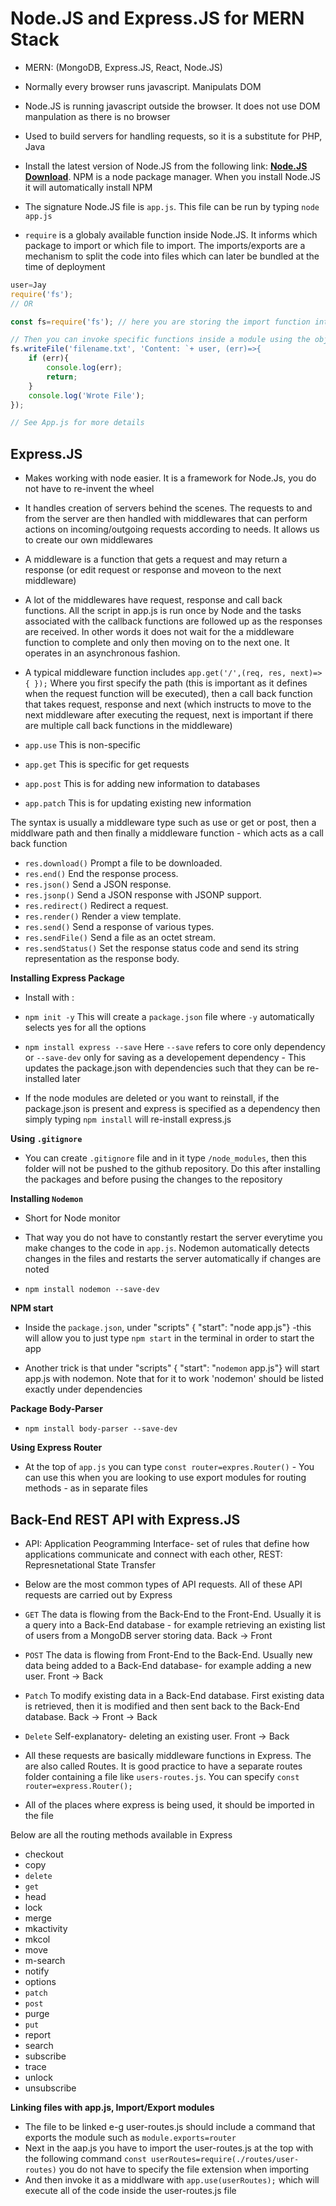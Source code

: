 # Node.JS and Express.JS for MERN Stack

- MERN: (MongoDB, Express.JS, React, Node.JS) 

- Normally every browser runs javascript. Manipulats DOM

- Node.JS is running javascript outside the browser. It does not use DOM manpulation as there is no browser

- Used to build servers for handling requests, so it is a substitute for PHP, Java

- Install the latest version of Node.JS from the following link: [**Node.JS Download**](https://nodejs.dev/download). NPM is a node package manager. When you install Node.JS it will automatically install NPM

- The signature Node.JS file is `app.js`. This file can be run by typing `node app.js`

- `require` is a globaly available function inside Node.JS. It informs which package to import or which file to import. The imports/exports are a mechanism to split the code into files which can later be bundled at the time of deployment

```javascript
user=Jay
require('fs');
// OR

const fs=require('fs'); // here you are storing the import function into a variable

// Then you can invoke specific functions inside a module using the object oriented programming 
fs.writeFile('filename.txt', 'Content: `+ user, (err)=>{
    if (err){
        console.log(err);
        return;
    }
    console.log('Wrote File');
}); 

// See App.js for more details
```

## Express.JS

- Makes working with node easier. It is a framework for Node.Js, you do not have to re-invent the wheel

- It handles creation of servers behind the scenes. The requests to and from the server are then handled with middlewares that can perform actions on incoming/outgoing requests according to needs. It allows us to create our own middlewares

- A middleware is a function that gets a request and may return a response (or edit request or response and moveon to the next middleware)

- A lot of the middlewares have request, response and call back functions. All the script in app.js is run once by Node and the tasks associated with the callback functions are followed up as the responses are received. In other words it does not wait for the a middleware function to complete and only then moving on to the next one. It operates in an asynchronous fashion. 

- A typical middleware function includes `app.get('/',(req, res, next)=>{ });` Where you first specify the path (this is important as it defines when the request function will be executed), then a call back function that takes request, response and next (which instructs to move to the next middleware after executing the request, next is important if there are multiple call back functions in the middleware)


- `app.use` This is non-specific
- `app.get` This is specific for get requests
- `app.post` This is for adding new information to databases
- `app.patch` This is for updating existing new information

The syntax is usually a middleware type such as use or get or post, then a middlware path and then finally a middleware function - which acts as a call back function

- `res.download()`	Prompt a file to be downloaded.
- `res.end()`     	End the response process.
- `res.json()`	    Send a JSON response.
- `res.jsonp()`	    Send a JSON response with JSONP support.
- `res.redirect()`	Redirect a request.
- `res.render()`   	Render a view template.
- `res.send()`	    Send a response of various types.
- `res.sendFile()`	Send a file as an octet stream.
- `res.sendStatus()`	Set the response status code and send its string representation as the response body.


**Installing Express Package**

- Install with :
- `npm init -y` This will create a `package.json` file where `-y` automatically selects yes for all the options

- `npm install express --save` Here `--save` refers to core only dependency or `--save-dev` only for saving as a developement dependency - This updates the package.json with dependencies such that they can be re-installed later

- If the node modules are deleted or you want to reinstall, if the package.json is present and express is specified as a dependency then simply typing `npm install` will re-install express.js

**Using `.gitignore`**

- You can create `.gitignore` file and in it type `/node_modules`, then this folder will not be pushed to the github repository. Do this after installing the packages and before pusing the changes to the repository

**Installing `Nodemon`** 
- Short for Node monitor
- That way you do not have to constantly restart the server everytime you make changes to the code in `app.js`. Nodemon automatically detects changes in the files and restarts the server automatically if changes are noted

- `npm install nodemon --save-dev`

**NPM start**
- Inside the `package.json`, under "scripts" { "start": "node app.js"} -this will allow you to just type `npm start` in the terminal in order to start the app

- Another trick is that under "scripts" { "start": "`nodemon` app.js"} will start app.js with nodemon. Note that for it to work 'nodemon' should be listed exactly under dependencies

**Package Body-Parser**

- `npm install body-parser --save-dev`

**Using Express Router**

- At the top of `app.js` you can type `const router=expres.Router()` - You can use this when you are looking to use export modules for routing methods - as in separate files


## Back-End REST API with Express.JS

- API: Application Peogramming Interface- set of rules that define how applications communicate and connect with each other, REST: Represnetational State Transfer

- Below are the most common types of API requests. All of these API requests are carried out by Express 

- `GET` The data is flowing from the Back-End to the Front-End. Usually it is a query into a Back-End database - for example retrieving an existing list of users from a MongoDB server storing data.  Back -> Front 

- `POST` The data is flowing from Front-End to the Back-End. Usually new data being added to a Back-End database- for example adding a new user.  Front -> Back

- `Patch` To modify existing data in a Back-End database. First existing data is retrieved, then it is modified and then sent back to the Back-End database. Back -> Front -> Back

- `Delete` Self-explanatory- deleting an existing user. Front -> Back 

- All these requests are basically middleware functions in Express. The are also called Routes. It is good practice to have a separate routes folder containing a file like `users-routes.js`. You can specify `const router=express.Router();`

- All of the places where express is being used, it should be imported in the file

Below are all the routing methods available in Express

- checkout
- copy
- `delete`
- `get`
- head
- lock
- merge
- mkactivity
- mkcol
- move
- m-search
- notify
- options
- `patch`
- `post`
- purge
- `put`
- report
- search
- subscribe
- trace
- unlock
- unsubscribe



**Linking files with app.js, Import/Export modules** 

- The file to be linked e-g user-routes.js should include a command that exports the module such as `module.exports=router`
- Next in the aap.js you have to import the user-routes.js at the top with the following command `const userRoutes=require(./routes/user-routes)` you do not have to specify the file   extension when importing
- And then invoke it as a middlware with `app.use(userRoutes);` which will execute all of the code inside the user-routes.js file